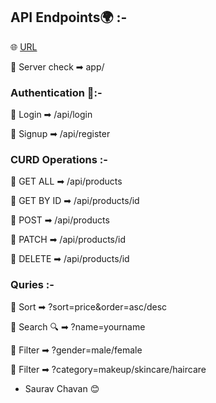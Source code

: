 

## API Endpoints🌍 :-

🌐 <a href='#'>URL</a>

🔺 Server check  ➡  app/

### Authentication 🪪:-

🔺 Login  ➡  /api/login

🔺 Signup  ➡  /api/register

### CURD Operations :-

🔺 GET ALL  ➡  /api/products

🔺 GET BY ID  ➡  /api/products/id

🔺 POST  ➡  /api/products

🔺 PATCH  ➡  /api/products/id

🔺 DELETE  ➡  /api/products/id

### Quries :-

🔺 Sort  ➡  ?sort=price&order=asc/desc

🔺 Search 🔍 ➡  ?name=yourname

🔺 Filter  ➡  ?gender=male/female

🔺 Filter ➡ ?category=makeup/skincare/haircare



- Saurav Chavan 😊
